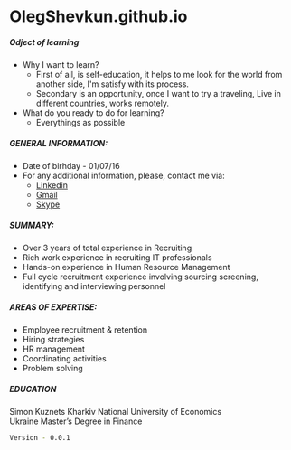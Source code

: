 # OlegShevkun.github.io

##### Odject of learning
* Why I want to learn?
    * First of all, is self-education, it helps to me look for the world from another side, I'm satisfy with its process. 
    * Secondary is an opportunity, once I want to try a traveling, Live in different countries, works remotely.
* What do you ready to do for learning? 
    * Everythings as possible

##### GENERAL INFORMATION:
* Date of birhday - 01/07/16
* For any additional information, please, contact me via:
    * [Linkedin](www.linkedin.com/in/oleg-shevkun-2ab98480)
    * [Gmail](shevkun.oleg@gmail.com)
    * [Skype](Shevkun.oleg)

##### SUMMARY: 
* Over 3 years of total experience in Recruiting 
* Rich work experience in recruiting IT professionals 
* Hands-on experience in Human Resource Management
* Full cycle recruitment experience involving sourcing screening, identifying and interviewing personnel 

##### AREAS OF EXPERTISE:
* Employee recruitment & retention
* Hiring strategies
* HR management
* Coordinating activities
* Problem solving

##### EDUCATION
Simon Kuznets Kharkiv National University of Economics				
Ukraine Master’s Degree in Finance
 
```bash
Version - 0.0.1
```
  
 
  
 






  


